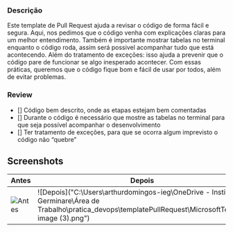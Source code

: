 ### Descrição
Este template de Pull Request ajuda a revisar o código de forma fácil e segura. Aqui, nos pedimos que o código venha com explicações claras para um melhor entendimento. Também é importante mostrar tabelas no terminal enquanto o código roda, assim será possivel acompanhar tudo que está acontecendo. Além do tratamento de exceções: isso ajuda a prevenir que o código pare de funcionar se algo inesperado acontecer. Com essas práticas, queremos que o código fique bom e fácil de usar por todos, além de evitar problemas.

### Review
- [] Código bem descrito, onde as etapas estejam bem comentadas
- [] Durante o código é necessário que mostre as tabelas no terminal para que seja possível acompanhar o desenvolvimento
- [] Ter tratamento de exceções, para que se ocorra algum imprevisto o código não “quebre”
## Screenshots

| Antes | Depois |
| --- | --- |
| ![Antes](URL_DA_IMAGEM_ANTES) | ![Depois]("C:\Users\arthurdomingos-ieg\OneDrive - Instituto Germinare\Área de Trabalho\pratica_devops\templatePullRequest\MicrosoftTeams-image (3).png") |
